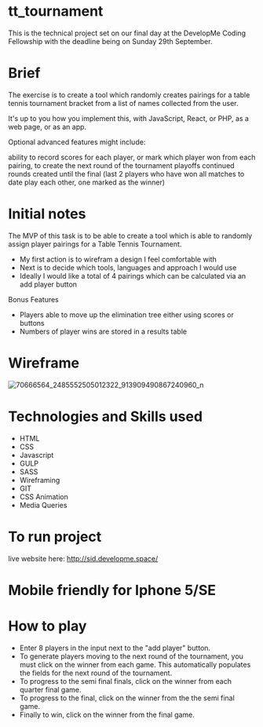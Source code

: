 # tt_tournament

This is the technical project set on our final day at the DevelopMe Coding Fellowship with the deadline being on Sunday 29th September.

# Brief

The exercise is to create a tool which randomly creates pairings for a table tennis tournament bracket from a list of names collected from the user.

It's up to you how you implement this, with JavaScript, React, or PHP, as a web page, or as an app.

Optional advanced features might include:

ability to record scores for each player, or mark which player won from each pairing, to create the next round of the tournament playoffs
continued rounds created until the final (last 2 players who have won all matches to date play each other, one marked as the winner)

# Initial notes

The MVP of this task is to be able to create a tool which is able to randomly assign player pairings for a Table Tennis Tournament. 

- My first action is to wirefram a design I feel comfortable with
- Next is to decide which tools, languages and approach I would use
- Ideally I would like a total of 4 pairings which can be calculated via an add player button

Bonus Features

- Players able to move up the elimination tree either using scores or buttons
- Numbers of player wins are stored in a results table


# Wireframe

![70666564_2485552505012322_913909490867240960_n](https://user-images.githubusercontent.com/51920030/65522474-b3add580-dee2-11e9-9403-19700c3febb5.jpg)




# Technologies and Skills used

- HTML
- CSS
- Javascript
- GULP
- SASS
- Wireframing
- GIT
- CSS Animation
- Media Queries

# To run project

live website here: http://sid.developme.space/

# Mobile friendly for Iphone 5/SE

# How to play

- Enter 8 players in the input next to the "add player" button.
- To generate players moving to the next round of the tournament, you must click on the winner from each game. This automatically populates the fields for the next round of the tournament.
- To progress to the semi final finals, click on the winner from each quarter final game.
- To progress to the final, click on the winner from the the semi final game.
- Finally to win, click on the winner from the final game. 



